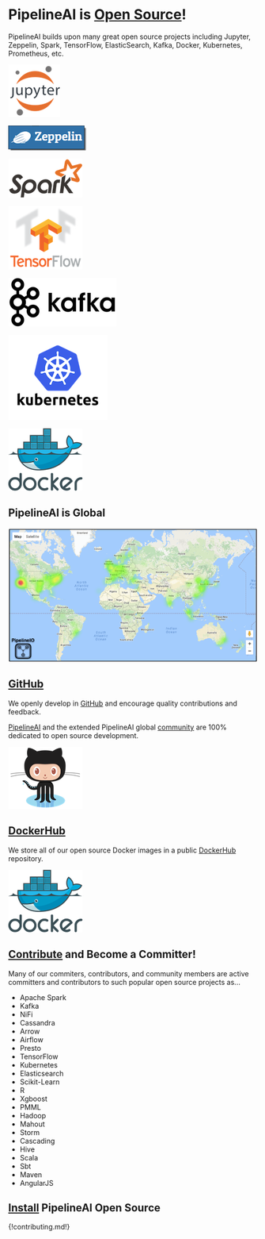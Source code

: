 # PipelineAI is [Open Source](https://github.com/fluxcapacitor/pipeline)!
PipelineAI builds upon many great open source projects including Jupyter, Zeppelin, Spark, TensorFlow, ElasticSearch, Kafka, Docker, Kubernetes, Prometheus, etc.

![Jupyter](/img/jupyter-logo-105x106.png) 

![Zeppelin](/img/zeppelin-logo-wide-48x50.png)![Zeppelin](/img/zeppelin-logo-wide-110x50.png) 

![Spark](/img/spark-logo-150x78.png) 

![TensorFlow](/img/tensorflow-logo-150x128.png)

![Kafka](/img/kafka-logo-wide-219x98.png) 

![Kubernetes](/img/kubernetes-logo-200x171.png) 

![Docker](/img/docker-logo-150x126.png)

## PipelineAI is Global

![PipelineAI Global Community](/img/pipelineio-geo-border-no-stars.png)

## [GitHub](https://github.com/fluxcapacitor/pipeline) 

We openly develop in [GitHub](https://github.com/fluxcapacitor/pipeline) and encourage quality contributions and feedback.

[PipelineAI](https://github.com/fluxcapacitor/pipeline) and the extended PipelineAI global [community](https://github.com/fluxcapacitor/pipeline/stargazers) are 100% dedicated to open source development.

![GitHub](/img/github-logo-150x125.png)

## [DockerHub](https://hub.docker.com/r/fluxcapacitor)

We store all of our open source Docker images in a public [DockerHub](https://hub.docker.com/r/fluxcapacitor) repository.

![DockerHub](/img/docker-logo-150x126.png)

## [Contribute](/contribute/index.md) and Become a Committer!
Many of our commiters, contributors, and community members are active committers and contributors to such popular open source projects as...

* Apache Spark
* Kafka
* NiFi
* Cassandra
* Arrow
* Airflow
* Presto
* TensorFlow
* Kubernetes
* Elasticsearch
* Scikit-Learn
* R
* Xgboost
* PMML
* Hadoop
* Mahout
* Storm
* Cascading
* Hive
* Scala
* Sbt
* Maven
* AngularJS

## [Install](/install/index.md) PipelineAI Open Source

{!contributing.md!}
